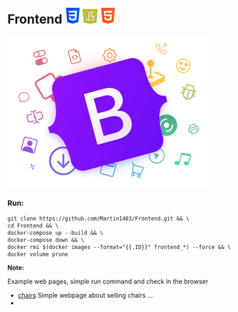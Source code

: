 Frontend ![](logo1.png) ![](logo3.png)  ![](logo2.png) 
========
![](logo.png)
### Run:
```
git clone https://github.com/Martin1403/Frontend.git && \
cd Frontend && \
docker-compose up --build && \
docker-compose down && \
docker rmi $(docker images --format="{{.ID}}" frontend_*) --force && \
docker volume prune
```
**Note:**

Example web pages, simple run command and check in the browser
+ [chairs](https://github.com/Martin1403/Frontend/tree/master/webpages/chairs) Simple webpage about selling chairs ...
+ 
